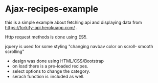 # Ajax-recipes-example

this is a simple example about fetching api and displaying data from https://forkify-api.herokuapp.com/ .

Http request methods is done using ES5.

jquery is used for some styling "changing navbav color on scroll- smooth scrolling"

- design was done using HTML/CSS/Bootstrap
- on load there is a pre-loaded recipes.
- select options to change the category.
- serach function is iincluded as well.
